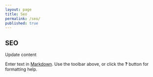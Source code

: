 ```yaml
---
layout: page
title: Seo
permalink: /seo/
published: true
---
```



## SEO

Update content

Enter text in [Markdown](http://daringfireball.net/projects/markdown/). Use the toolbar above, or click the **?** button for formatting help.

